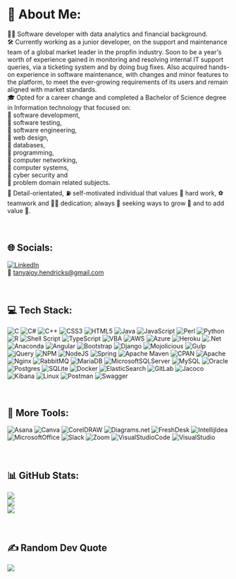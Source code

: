 
<!--
**TanyaHendricks/TanyaHendricks** is a ✨ _special_ ✨ repository because its `README.md` (this file) appears on your GitHub profile.

Here are some ideas to get you started:

- 🔭 I’m currently working on ...
- 🌱 I’m currently learning ...
- 👯 I’m looking to collaborate on ...
- 🤔 I’m looking for help with ...
- 💬 Ask me about ...
- 📫 How to reach me: ...
- 😄 Pronouns: ...
- ⚡ Fun fact: ...
-->

# 💫 About Me:
👩‍💻 Software developer with data analytics and financial background. <br> 🛠 Currently working as a junior developer, on the support and maintenance team of a global market leader in the propfin industry. Soon to be a year's worth of experience gained in monitoring and resolving internal IT support queries, via a ticketing system and by doing bug fixes. Also acquired hands-on experience in software maintenance, with changes and minor features to the platform, to meet the ever-growing requirements of its users and remain aligned with market standards. <br> 🎓 Opted for a career change and completed a Bachelor of Science degree in Information technology that focused on: <br> 📌 software development, <br> 📌 software testing, <br> 📌 software engineering, <br> 📌 web design, <br> 📌 databases, <br> 📌 programming, <br> 📌 computer networking, <br> 📌 computer systems, <br> 📌 cyber security and <br> 📌 problem domain related subjects. <br> 🔎 Detail-orientated, ⛽️ self-motivated individual that values 🧹 hard work, ⚽️  teamwork and 🏋️‍♀️ dedication; always 👀 seeking ways to grow 🌱 and to add value 💎. <br> <br> <br>


## 🌐 Socials:
[![LinkedIn](https://img.shields.io/badge/LinkedIn-%230077B5.svg?logo=linkedin&logoColor=white)](https://www.linkedin.com/in/tanya-hendricks-67bb41225/)
<br> 📧 tanyajoy.hendricks@gmail.com  <br> <br> <br>

## 💻 Tech Stack:
![C](https://img.shields.io/badge/c-%2300599C.svg?style=for-the-badge&logo=c&logoColor=white) ![C#](https://img.shields.io/badge/c%23-%23239120.svg?style=for-the-badge&logo=c-sharp&logoColor=white) ![C++](https://img.shields.io/badge/c++-%2300599C.svg?style=for-the-badge&logo=c%2B%2B&logoColor=white) ![CSS3](https://img.shields.io/badge/css3-%231572B6.svg?style=for-the-badge&logo=css3&logoColor=white) ![HTML5](https://img.shields.io/badge/html5-%23E34F26.svg?style=for-the-badge&logo=html5&logoColor=white) ![Java](https://img.shields.io/badge/java-%23ED8B00.svg?style=for-the-badge&logo=java&logoColor=white) ![JavaScript](https://img.shields.io/badge/javascript-%23323330.svg?style=for-the-badge&logo=javascript&logoColor=%23F7DF1E) ![Perl](https://img.shields.io/badge/perl-%2339457E.svg?style=for-the-badge&logo=perl&logoColor=white) ![Python](https://img.shields.io/badge/python-3670A0?style=for-the-badge&logo=python&logoColor=ffdd54) ![R](https://img.shields.io/badge/r-%23276DC3.svg?style=for-the-badge&logo=r&logoColor=white) ![Shell Script](https://img.shields.io/badge/shell_script-%23121011.svg?style=for-the-badge&logo=gnu-bash&logoColor=white) ![TypeScript](https://img.shields.io/badge/typescript-%23007ACC.svg?style=for-the-badge&logo=typescript&logoColor=white) ![VBA](https://img.shields.io/badge/vba-%23121011.svg?style=for-the-badge&logo=vbat&logoColor=white) ![AWS](https://img.shields.io/badge/AWS-%23FF9900.svg?style=for-the-badge&logo=amazon-aws&logoColor=white) ![Azure](https://img.shields.io/badge/azure-%230072C6.svg?style=for-the-badge&logo=azure-devops&logoColor=white) ![Heroku](https://img.shields.io/badge/heroku-%23430098.svg?style=for-the-badge&logo=heroku&logoColor=white) ![.Net](https://img.shields.io/badge/.NET-5C2D91?style=for-the-badge&logo=.net&logoColor=white) ![Anaconda](https://img.shields.io/badge/Anaconda-%2344A833.svg?style=for-the-badge&logo=anaconda&logoColor=white) ![Angular](https://img.shields.io/badge/angular-%23DD0031.svg?style=for-the-badge&logo=angular&logoColor=white) ![Bootstrap](https://img.shields.io/badge/bootstrap-%23563D7C.svg?style=for-the-badge&logo=bootstrap&logoColor=white) ![Django](https://img.shields.io/badge/django-%23092E20.svg?style=for-the-badge&logo=django&logoColor=white) ![Mojolicious](https://img.shields.io/badge/Mojolicious-%23E34F26.svg?style=for-the-badge&logo=mojolicious&logoColor=white) ![Gulp](https://img.shields.io/badge/GULP-%23CF4647.svg?style=for-the-badge&logo=gulp&logoColor=white) ![jQuery](https://img.shields.io/badge/jquery-%230769AD.svg?style=for-the-badge&logo=jquery&logoColor=white) ![NPM](https://img.shields.io/badge/NPM-%23000000.svg?style=for-the-badge&logo=npm&logoColor=white) ![NodeJS](https://img.shields.io/badge/node.js-6DA55F?style=for-the-badge&logo=node.js&logoColor=white) ![Spring](https://img.shields.io/badge/spring-%236DB33F.svg?style=for-the-badge&logo=spring&logoColor=white)  ![Apache Maven](https://img.shields.io/badge/Apache%20Maven-C71A36?style=for-the-badge&logo=Apache%20Maven&logoColor=white) ![CPAN](https://img.shields.io/badge/CPAN-%23000000.svg?style=for-the-badge&logo=CPAN&logoColor=white) ![Apache](https://img.shields.io/badge/apache-%23D42029.svg?style=for-the-badge&logo=apache&logoColor=white) ![Nginx](https://img.shields.io/badge/nginx-%23009639.svg?style=for-the-badge&logo=nginx&logoColor=white) ![RabbitMQ](https://img.shields.io/badge/rabbitmq-FF6C37?style=for-the-badge&logo=rabbitmq&logoColor=white) ![MariaDB](https://img.shields.io/badge/MariaDB-003545?style=for-the-badge&logo=mariadb&logoColor=white) ![MicrosoftSQLServer](https://img.shields.io/badge/Microsoft%20SQL%20Sever-CC2927?style=for-the-badge&logo=microsoft%20sql%20server&logoColor=white) ![MySQL](https://img.shields.io/badge/mysql-%2300f.svg?style=for-the-badge&logo=mysql&logoColor=white) ![Oracle](https://img.shields.io/badge/Oracle-CC2927?style=for-the-badge&logo=oracle&logoColor=white) ![Postgres](https://img.shields.io/badge/postgres-%23316192.svg?style=for-the-badge&logo=postgresql&logoColor=white) ![SQLite](https://img.shields.io/badge/sqlite-%2307405e.svg?style=for-the-badge&logo=sqlite&logoColor=white)  ![Docker](https://img.shields.io/badge/docker-%230db7ed.svg?style=for-the-badge&logo=docker&logoColor=white) ![ElasticSearch](https://img.shields.io/badge/-ElasticSearch-005571?style=for-the-badge&logo=elasticsearch) ![GitLab](https://img.shields.io/badge/gitlab-%23ED8B00.svg?style=for-the-badge&logo=gitlab&logoColor=white) ![Jacoco](https://img.shields.io/badge/jacoco-%23323330.svg?style=for-the-badge&logo=jacoco&logoColor=%23F7DF1E) ![Kibana](https://img.shields.io/badge/Kibana-%23000000.svg?style=for-the-badge&logo=kibana&logoColor=white) ![Linux](https://img.shields.io/badge/Linux-%23121011.svg?style=for-the-badge&logo=linux&logoColor=%23F7DF1E)  ![Postman](https://img.shields.io/badge/Postman-FF6C37?style=for-the-badge&logo=postman&logoColor=white) ![Swagger](https://img.shields.io/badge/-Swagger-%23Clojure?style=for-the-badge&logo=swagger&logoColor=white)  <br> <br> <br>

## 🧰 More Tools:
![Asana](https://img.shields.io/badge/asana-%23D42029.svg?style=for-the-badge&logo=Asana&logoColor=white) ![Canva](https://img.shields.io/badge/Canva-%2300C4CC.svg?style=for-the-badge&logo=Canva&logoColor=white) ![CorelDRAW](https://img.shields.io/badge/CorelDRAW-%23239120.svg?style=for-the-badge&logo=CorelDRAW&logoColor=white) ![Diagrams.net](https://img.shields.io/badge/Diagrams.net-%23323330.svg?style=for-the-badge&logo=Diagrams.net&logoColor=%23ED8B00) ![FreshDesk](https://img.shields.io/badge/FreshDesk-%236DB33F.svg?style=for-the-badge&logo=FreshDesk&logoColor=white) ![IntellijIdea](https://img.shields.io/badge/Intellij%20Idea-%23430098.svg?style=for-the-badge&logo=intellij%20idea&logoColor=white) ![MicrosoftOffice](https://img.shields.io/badge/Microsoft%20Office-CC2927?style=for-the-badge&logo=microsoft%20office&logoColor=white) ![Slack](https://img.shields.io/badge/slack-%23121011.svg?style=for-the-badge&logo=slack&logoColor=white) ![Zoom](https://img.shields.io/badge/Zoom-%2300f.svg?style=for-the-badge&logo=Zoom&logoColor=white) ![VisualStudioCode](https://img.shields.io/badge/Visual%20Studio%20Code-%2300599C.svg?style=for-the-badge&logo=Visual%20Studio%20Code&logoColor=white) ![VisualStudio](https://img.shields.io/badge/Visual%20Studio-5C2D91?style=for-the-badge&logo=Visual%20Studio&logoColor=white)  <br> <br> <br>

## 📊 GitHub Stats:
![](https://github-readme-stats.vercel.app/api?username=TanyaHendricks&theme=omni&hide_border=true&include_all_commits=true&count_private=true)<br/>
![](https://github-readme-streak-stats.herokuapp.com/?user=TanyaHendricks&theme=omni&hide_border=true)<br/>
![](https://github-readme-stats.vercel.app/api/top-langs/?username=TanyaHendricks&theme=omni&hide_border=true&include_all_commits=true&count_private=true&layout=compact)  <br> <br> <br>

## ✍️ Random Dev Quote
![](https://quotes-github-readme.vercel.app/api?type=horizontal&theme=radical)  <br> <br> <br>

<!-- Proudly created with GPRM ( https://gprm.itsvg.in ) -->
